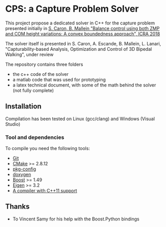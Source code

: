 CPS: a Capture Problem Solver
===

This project propose a dedicated solver in C++ for the capture problem presented initially in 
[S. Caron, B. Mallein "Balance control using both ZMP and COM height variations: A convex boundedness approach", ICRA 2018](https://hal.archives-ouvertes.fr/hal-01590509v3/document)

The solver itself is presented in
S. Caron, A. Escande, B. Mallein, L. Lanari, "Capturability-based Analysis, Optimization and Control of 3D Bipedal Walking", under review

The repository contains three folders
 - the c++ code of the solver
 - a matlab code that was used for prototyping
 - a latex technical document, with some of the math behind the solver (not fully complete)

Installation
---

Compilation has been tested on Linux (gcc/clang) and Windows (Visual Studio)

### Tool and dependencies

To compile you need the following tools:

 * [Git]()
 * [CMake]() >= 2.8.12
 * [pkg-config]()
 * [doxygen]()
 * [Boost]() >= 1.49
 * [Eigen](http://eigen.tuxfamily.org/index.php?title=Main_Page) >= 3.2
 * [A compiler with C++11 support]()



Thanks
---
- To Vincent Samy for his help with the Boost.Python bindings
